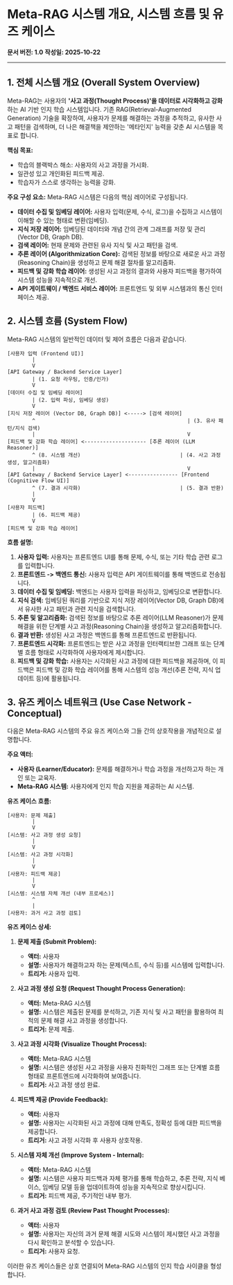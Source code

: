 # Meta-RAG 시스템 개요, 시스템 흐름 및 유즈 케이스

**문서 버전: 1.0**
**작성일: 2025-10-22**

---

## 1. 전체 시스템 개요 (Overall System Overview)

Meta-RAG는 사용자의 **'사고 과정(Thought Process)'을 데이터로 시각화하고 강화**하는 AI 기반 인지 학습 시스템입니다. 기존 RAG(Retrieval-Augmented Generation) 기술을 확장하여, 사용자가 문제를 해결하는 과정을 추적하고, 유사한 사고 패턴을 검색하며, 더 나은 해결책을 제안하는 '메타인지' 능력을 갖춘 AI 시스템을 목표로 합니다.

**핵심 목표:**
*   학습의 블랙박스 해소: 사용자의 사고 과정을 가시화.
*   일관성 있고 개인화된 피드백 제공.
*   학습자가 스스로 생각하는 능력을 강화.

**주요 구성 요소:**
Meta-RAG 시스템은 다음의 핵심 레이어로 구성됩니다.
*   **데이터 수집 및 임베딩 레이어:** 사용자 입력(문제, 수식, 로그)을 수집하고 시스템이 이해할 수 있는 형태로 변환(임베딩).
*   **지식 저장 레이어:** 임베딩된 데이터와 개념 간의 관계 그래프를 저장 및 관리 (Vector DB, Graph DB).
*   **검색 레이어:** 현재 문제와 관련된 유사 지식 및 사고 패턴을 검색.
*   **추론 레이어 (Algorithmization Core):** 검색된 정보를 바탕으로 새로운 사고 과정(Reasoning Chain)을 생성하고 문제 해결 절차를 알고리즘화.
*   **피드백 및 강화 학습 레이어:** 생성된 사고 과정의 결과와 사용자 피드백을 평가하여 시스템 성능을 지속적으로 개선.
*   **API 게이트웨이 / 백엔드 서비스 레이어:** 프론트엔드 및 외부 시스템과의 통신 인터페이스 제공.

## 2. 시스템 흐름 (System Flow)

Meta-RAG 시스템의 일반적인 데이터 및 제어 흐름은 다음과 같습니다.

```
[사용자 입력 (Frontend UI)]
        |
        V
[API Gateway / Backend Service Layer]
        | (1. 요청 라우팅, 인증/인가)
        V
[데이터 수집 및 임베딩 레이어]
        | (2. 입력 파싱, 임베딩 생성)
        V
[지식 저장 레이어 (Vector DB, Graph DB)] <-----> [검색 레이어]
        ^                                                 | (3. 유사 패턴/지식 검색)
        |                                                 V
[피드백 및 강화 학습 레이어] <-------------------- [추론 레이어 (LLM Reasoner)]
        ^ (8. 시스템 개선)                                | (4. 사고 과정 생성, 알고리즘화)
        |                                                 V
[API Gateway / Backend Service Layer] <---------------- [Frontend (Cognitive Flow UI)]
        ^ (7. 결과 시각화)                                | (5. 결과 반환)
        |
        V
[사용자 피드백]
        | (6. 피드백 제공)
        V
[피드백 및 강화 학습 레이어]
```

**흐름 설명:**
1.  **사용자 입력:** 사용자는 프론트엔드 UI를 통해 문제, 수식, 또는 기타 학습 관련 로그를 입력합니다.
2.  **프론트엔드 -> 백엔드 통신:** 사용자 입력은 API 게이트웨이를 통해 백엔드로 전송됩니다.
3.  **데이터 수집 및 임베딩:** 백엔드는 사용자 입력을 파싱하고, 임베딩으로 변환합니다.
4.  **지식 검색:** 임베딩된 쿼리를 기반으로 지식 저장 레이어(Vector DB, Graph DB)에서 유사한 사고 패턴과 관련 지식을 검색합니다.
5.  **추론 및 알고리즘화:** 검색된 정보를 바탕으로 추론 레이어(LLM Reasoner)가 문제 해결을 위한 단계별 사고 과정(Reasoning Chain)을 생성하고 알고리즘화합니다.
6.  **결과 반환:** 생성된 사고 과정은 백엔드를 통해 프론트엔드로 반환됩니다.
7.  **프론트엔드 시각화:** 프론트엔드는 받은 사고 과정을 인터랙티브한 그래프 또는 단계별 흐름 형태로 시각화하여 사용자에게 제시합니다.
8.  **피드백 및 강화 학습:** 사용자는 시각화된 사고 과정에 대한 피드백을 제공하며, 이 피드백은 피드백 및 강화 학습 레이어를 통해 시스템의 성능 개선(추론 전략, 지식 업데이트 등)에 활용됩니다.

## 3. 유즈 케이스 네트워크 (Use Case Network - Conceptual)

다음은 Meta-RAG 시스템의 주요 유즈 케이스와 그들 간의 상호작용을 개념적으로 설명합니다.

**주요 액터:**
*   **사용자 (Learner/Educator):** 문제를 해결하거나 학습 과정을 개선하고자 하는 개인 또는 교육자.
*   **Meta-RAG 시스템:** 사용자에게 인지 학습 지원을 제공하는 AI 시스템.

**유즈 케이스 흐름:**

```
[사용자: 문제 제출]
        |
        V
[시스템: 사고 과정 생성 요청]
        |
        V
[시스템: 사고 과정 시각화]
        |
        V
[사용자: 피드백 제공]
        |
        V
[시스템: 시스템 자체 개선 (내부 프로세스)]
        ^
        |
[사용자: 과거 사고 과정 검토]
```

**유즈 케이스 상세:**

1.  **문제 제출 (Submit Problem):**
    *   **액터:** 사용자
    *   **설명:** 사용자가 해결하고자 하는 문제(텍스트, 수식 등)를 시스템에 입력합니다.
    *   **트리거:** 사용자 입력.

2.  **사고 과정 생성 요청 (Request Thought Process Generation):**
    *   **액터:** Meta-RAG 시스템
    *   **설명:** 시스템은 제출된 문제를 분석하고, 기존 지식 및 사고 패턴을 활용하여 최적의 문제 해결 사고 과정을 생성합니다.
    *   **트리거:** 문제 제출.

3.  **사고 과정 시각화 (Visualize Thought Process):**
    *   **액터:** Meta-RAG 시스템
    *   **설명:** 시스템은 생성된 사고 과정을 사용자 친화적인 그래프 또는 단계별 흐름 형태로 프론트엔드에 시각화하여 보여줍니다.
    *   **트리거:** 사고 과정 생성 완료.

4.  **피드백 제공 (Provide Feedback):**
    *   **액터:** 사용자
    *   **설명:** 사용자는 시각화된 사고 과정에 대해 만족도, 정확성 등에 대한 피드백을 제공합니다.
    *   **트리거:** 사고 과정 시각화 후 사용자 상호작용.

5.  **시스템 자체 개선 (Improve System - Internal):**
    *   **액터:** Meta-RAG 시스템
    *   **설명:** 시스템은 사용자 피드백과 자체 평가를 통해 학습하고, 추론 전략, 지식 베이스, 임베딩 모델 등을 업데이트하여 성능을 지속적으로 향상시킵니다.
    *   **트리거:** 피드백 제공, 주기적인 내부 평가.

6.  **과거 사고 과정 검토 (Review Past Thought Processes):**
    *   **액터:** 사용자
    *   **설명:** 사용자는 자신의 과거 문제 해결 시도와 시스템이 제시했던 사고 과정을 다시 확인하고 분석할 수 있습니다.
    *   **트리거:** 사용자 요청.

이러한 유즈 케이스들은 상호 연결되어 Meta-RAG 시스템의 인지 학습 사이클을 형성합니다.

